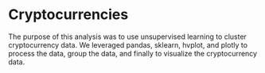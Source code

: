 # Cryptocurrencies

The purpose of this analysis was to use unsupervised learning to cluster cryptocurrency data. We leveraged pandas, sklearn, hvplot, and plotly to process the data, group the data, and finally to visualize the cryptocurrency data.
